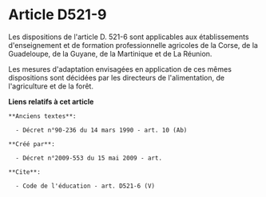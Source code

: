# Article D521-9

Les dispositions de l'article D. 521-6 sont applicables aux établissements d'enseignement et de formation professionnelle
agricoles de la Corse, de la Guadeloupe, de la Guyane, de la Martinique et de La Réunion. 

Les mesures d'adaptation envisagées en application de ces mêmes dispositions sont décidées par les directeurs de
l'alimentation, de l'agriculture et de la forêt.

**Liens relatifs à cet article**

	**Anciens textes**:

	  - Décret n°90-236 du 14 mars 1990 - art. 10 (Ab)

	**Créé par**:

	  - Décret n°2009-553 du 15 mai 2009 - art.

	**Cite**:

	  - Code de l'éducation - art. D521-6 (V)
